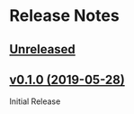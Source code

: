 # Release Notes

## [Unreleased](https://github.com/ixocreate/quill-renderer/compare/0.1.0...develop)

## [v0.1.0 (2019-05-28)](https://github.com/ixocreate/schema-package/compare/master...0.1.0)
Initial Release

